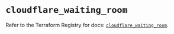 # `cloudflare_waiting_room`

Refer to the Terraform Registry for docs: [`cloudflare_waiting_room`](https://registry.terraform.io/providers/cloudflare/cloudflare/4.28.0/docs/resources/waiting_room).
